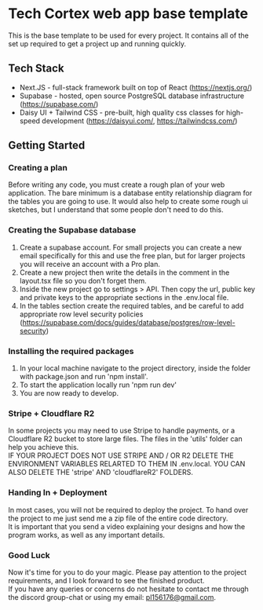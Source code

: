 # Tech Cortex web app base template
This is the base template to be used for every project. It contains all of the set up required to get a project up and running quickly. 

## Tech Stack
* Next.JS - full-stack framework built on top of React (https://nextjs.org/)
* Supabase - hosted, open source PostgreSQL database infrastructure (https://supabase.com/)
* Daisy UI + Tailwind CSS - pre-built, high quality css classes for high-speed development (https://daisyui.com/, https://tailwindcss.com/) 

## Getting Started
### Creating a plan
Before writing any code, you must create a rough plan of your web application. The bare minimum is a database entity relationship diagram for the tables you are going to use. It would also help to create some rough ui sketches, but I understand that some people don't need to do this. 

### Creating the Supabase database
1. Create a supabase account. For small projects you can create a new email specifically for this and use the free plan, but for larger projects you will receive an account with a Pro plan. 
1. Create a new project then write the details in the comment in the layout.tsx file so you don't forget them. 
1. Inside the new project go to settings > API. Then copy the url, public key and private keys to the appropriate sections in the .env.local file. 
1. In the tables section create the required tables, and be careful to add appropriate row level security policies (https://supabase.com/docs/guides/database/postgres/row-level-security)

### Installing the required packages
1. In your local machine navigate to the project directory, inside the folder with package.json and run 'npm install'.
1. To start the application locally run 'npm run dev'
1. You are now ready to develop. 

### Stripe + Cloudflare R2 
In some projects you may need to use Stripe to handle payments, or a Cloudflare R2 bucket to store large files. The files in the 'utils' folder can help you achieve this. 
<br>IF YOUR PROJECT DOES NOT USE STRIPE AND / OR R2 DELETE THE ENVIRONMENT VARIABLES RELARTED TO THEM IN .env.local. YOU CAN ALSO DELETE THE 'stripe' AND 'cloudflareR2' FOLDERS. 

### Handing In + Deployment
In most cases, you will not be required to deploy the project. To hand over the project to me just send me a zip file of the entire code directory. 
<br>It is important that you send a video explaining your designs and how the program works, as well as any important details. 

### Good Luck
Now it's time for you to do your magic. Please pay attention to the project requirements, and I look forward to see the finished product. 
<br>If you have any queries or concerns do not hesitate to contact me through the discord group-chat or using my email: pl156176@gmail.com. 



